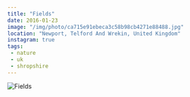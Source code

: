 ```yaml
---
title: "Fields"
date: 2016-01-23
image: "/img/photo/ca715e91ebeca3c58b98cb4271e88488.jpg"
location: "Newport, Telford And Wrekin, United Kingdom"
instagram: true
tags:
 - nature
 - uk
 - shropshire
---
```


![Fields](/img/photo/ca715e91ebeca3c58b98cb4271e88488.jpg)
